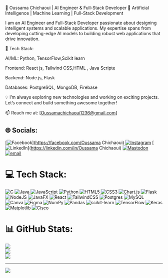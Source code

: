 🚀 Oussama Chichaoui | AI Engineer & Full-Stack Developer
🔹 Artificial Intelligence | Machine Learning | Full-Stack Development

I am an AI Engineer and Full-Stack Developer passionate about designing intelligent systems and scalable applications. My expertise spans from developing cutting-edge AI models to building robust web applications that drive innovation.

🔹 Tech Stack:

AI/ML: Python, TensorFlow,Scikit learn

Frontend: React js, Tailwind CSS,HTML , Java Scripte

Backend: Node.js, Flask

Databases: PostgreSQL, MongoDB, Firebase

💡 I’m always exploring new technologies and working on exciting projects. Let’s connect and build something awesome together!

📫 Reach me at: [Oussamachichaoui1236@gmail.com]

## 🌐 Socials:
[![Facebook](https://img.shields.io/badge/Facebook-%231877F2.svg?logo=Facebook&logoColor=white)](https://facebook.com/Oussama Chichaoui) [![Instagram](https://img.shields.io/badge/Instagram-%23E4405F.svg?logo=Instagram&logoColor=white)](https://instagram.com/oussama_chichaouii) [![LinkedIn](https://img.shields.io/badge/LinkedIn-%230077B5.svg?logo=linkedin&logoColor=white)](https://linkedin.com/in/Oussama Chichaoui) [![Mastodon](https://img.shields.io/badge/-MASTODON-%232B90D9?logo=mastodon&logoColor=white)](https://mastodon.social/@‬‏) [![email](https://img.shields.io/badge/Email-D14836?logo=gmail&logoColor=white)](mailto:oussamachichaoui1236@gmail.com) 

# 💻 Tech Stack:
![C](https://img.shields.io/badge/c-%2300599C.svg?style=for-the-badge&logo=c&logoColor=white) ![Java](https://img.shields.io/badge/java-%23ED8B00.svg?style=for-the-badge&logo=openjdk&logoColor=white) ![JavaScript](https://img.shields.io/badge/javascript-%23323330.svg?style=for-the-badge&logo=javascript&logoColor=%23F7DF1E) ![Python](https://img.shields.io/badge/python-3670A0?style=for-the-badge&logo=python&logoColor=ffdd54) ![HTML5](https://img.shields.io/badge/html5-%23E34F26.svg?style=for-the-badge&logo=html5&logoColor=white) ![CSS3](https://img.shields.io/badge/css3-%231572B6.svg?style=for-the-badge&logo=css3&logoColor=white) ![Chart.js](https://img.shields.io/badge/chart.js-F5788D.svg?style=for-the-badge&logo=chart.js&logoColor=white) ![Flask](https://img.shields.io/badge/flask-%23000.svg?style=for-the-badge&logo=flask&logoColor=white) ![NodeJS](https://img.shields.io/badge/node.js-6DA55F?style=for-the-badge&logo=node.js&logoColor=white) ![JavaFX](https://img.shields.io/badge/javafx-%23FF0000.svg?style=for-the-badge&logo=javafx&logoColor=white) ![React](https://img.shields.io/badge/react-%2320232a.svg?style=for-the-badge&logo=react&logoColor=%2361DAFB) ![TailwindCSS](https://img.shields.io/badge/tailwindcss-%2338B2AC.svg?style=for-the-badge&logo=tailwind-css&logoColor=white) ![Postgres](https://img.shields.io/badge/postgres-%23316192.svg?style=for-the-badge&logo=postgresql&logoColor=white) ![MySQL](https://img.shields.io/badge/mysql-4479A1.svg?style=for-the-badge&logo=mysql&logoColor=white) ![Canva](https://img.shields.io/badge/Canva-%2300C4CC.svg?style=for-the-badge&logo=Canva&logoColor=white) ![Figma](https://img.shields.io/badge/figma-%23F24E1E.svg?style=for-the-badge&logo=figma&logoColor=white) ![NumPy](https://img.shields.io/badge/numpy-%23013243.svg?style=for-the-badge&logo=numpy&logoColor=white) ![Pandas](https://img.shields.io/badge/pandas-%23150458.svg?style=for-the-badge&logo=pandas&logoColor=white) ![scikit-learn](https://img.shields.io/badge/scikit--learn-%23F7931E.svg?style=for-the-badge&logo=scikit-learn&logoColor=white) ![TensorFlow](https://img.shields.io/badge/TensorFlow-%23FF6F00.svg?style=for-the-badge&logo=TensorFlow&logoColor=white) ![Keras](https://img.shields.io/badge/Keras-%23D00000.svg?style=for-the-badge&logo=Keras&logoColor=white) ![Matplotlib](https://img.shields.io/badge/Matplotlib-%23ffffff.svg?style=for-the-badge&logo=Matplotlib&logoColor=black) ![Cisco](https://img.shields.io/badge/cisco-%23049fd9.svg?style=for-the-badge&logo=cisco&logoColor=black)
# 📊 GitHub Stats:
![](https://github-readme-stats.vercel.app/api?username=OussamaCHI2&theme=dark&hide_border=false&include_all_commits=false&count_private=false)<br/>
![](https://nirzak-streak-stats.vercel.app/?user=OussamaCHI2&theme=dark&hide_border=false)<br/>
![](https://github-readme-stats.vercel.app/api/top-langs/?username=OussamaCHI2&theme=dark&hide_border=false&include_all_commits=false&count_private=false&layout=compact)

---
[![](https://visitcount.itsvg.in/api?id=OussamaCHI2&icon=0&color=0)](https://visitcount.itsvg.in)
